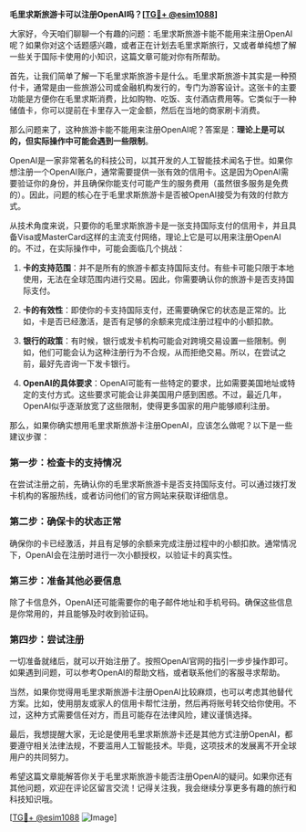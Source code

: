 **毛里求斯旅游卡可以注册OpenAI吗？[[TG💪+ @esim1088](https://t.me/s/esim1088)]**

大家好，今天咱们聊聊一个有趣的问题：毛里求斯旅游卡能不能用来注册OpenAI呢？如果你对这个话题感兴趣，或者正在计划去毛里求斯旅行，又或者单纯想了解一些关于国际卡使用的小知识，这篇文章可能对你有所帮助。

首先，让我们简单了解一下毛里求斯旅游卡是什么。毛里求斯旅游卡其实是一种预付卡，通常是由一些旅游公司或金融机构发行的，专门为游客设计。这张卡的主要功能是方便你在毛里求斯消费，比如购物、吃饭、支付酒店费用等。它类似于一种储值卡，你可以提前在卡里存入一定金额，然后在当地的商家刷卡消费。

那么问题来了，这种旅游卡能不能用来注册OpenAI呢？答案是：**理论上是可以的，但实际操作中可能会遇到一些限制**。

OpenAI是一家非常著名的科技公司，以其开发的人工智能技术闻名于世。如果你想注册一个OpenAI账户，通常需要提供一张有效的信用卡。这是因为OpenAI需要验证你的身份，并且确保你能支付可能产生的服务费用（虽然很多服务是免费的）。因此，问题的核心在于毛里求斯旅游卡是否被OpenAI接受为有效的付款方式。

从技术角度来说，只要你的毛里求斯旅游卡是一张支持国际支付的信用卡，并且具备Visa或MasterCard这样的主流支付网络，理论上它是可以用来注册OpenAI的。不过，在实际操作中，可能会面临几个挑战：

1. **卡的支持范围**：并不是所有的旅游卡都支持国际支付。有些卡可能只限于本地使用，无法在全球范围内进行交易。因此，你需要确认你的旅游卡是否支持国际支付。
   
2. **卡的有效性**：即使你的卡支持国际支付，还需要确保它的状态是正常的。比如，卡是否已经激活，是否有足够的余额来完成注册过程中的小额扣款。

3. **银行的政策**：有时候，银行或发卡机构可能会对跨境交易设置一些限制。例如，他们可能会认为这种注册行为不合规，从而拒绝交易。所以，在尝试之前，最好先咨询一下发卡银行。

4. **OpenAI的具体要求**：OpenAI可能有一些特定的要求，比如需要美国地址或特定的支付方式。这些要求可能会让非美国用户感到困惑。不过，最近几年，OpenAI似乎逐渐放宽了这些限制，使得更多国家的用户能够顺利注册。

那么，如果你确实想用毛里求斯旅游卡注册OpenAI，应该怎么做呢？以下是一些建议步骤：

### 第一步：检查卡的支持情况
在尝试注册之前，先确认你的毛里求斯旅游卡是否支持国际支付。可以通过拨打发卡机构的客服热线，或者访问他们的官方网站来获取详细信息。

### 第二步：确保卡的状态正常
确保你的卡已经激活，并且有足够的余额来完成注册过程中的小额扣款。通常情况下，OpenAI会在注册时进行一次小额授权，以验证卡的真实性。

### 第三步：准备其他必要信息
除了卡信息外，OpenAI还可能需要你的电子邮件地址和手机号码。确保这些信息是你常用的，并且能够及时收到验证码。

### 第四步：尝试注册
一切准备就绪后，就可以开始注册了。按照OpenAI官网的指引一步步操作即可。如果遇到问题，可以参考OpenAI的帮助文档，或者联系他们的客服寻求帮助。

当然，如果你觉得用毛里求斯旅游卡注册OpenAI比较麻烦，也可以考虑其他替代方案。比如，使用朋友或家人的信用卡帮忙注册，然后再将账号转交给你使用。不过，这种方式需要信任对方，而且可能存在法律风险，建议谨慎选择。

最后，我想提醒大家，无论是使用毛里求斯旅游卡还是其他方式注册OpenAI，都要遵守相关法律法规，不要滥用人工智能技术。毕竟，这项技术的发展离不开全球用户的共同努力。

希望这篇文章能解答你关于毛里求斯旅游卡能否注册OpenAI的疑问。如果你还有其他问题，欢迎在评论区留言交流！记得关注我，我会继续分享更多有趣的旅行和科技知识哦。

[[TG💪+ @esim1088](https://t.me/s/esim1088) ![Image](https://i.postimg.cc/4NQfJmqS/Snipaste-2025-05-13-00-14-12.png)]